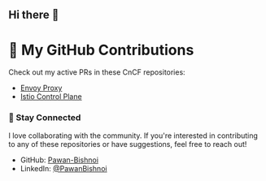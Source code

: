 ## Hi there 👋


<!--
**Pawan-Bishnoi/Pawan-Bishnoi** is a ✨ _special_ ✨ repository because its `README.md` (this file) appears on your GitHub profile.

Here are some ideas to get you started:
- 🔭 I’m currently working on Scale and Availability aspects of Managed Service Mesh offering at Salesforce.
- 📫 How to reach me: pawanbishnoi@outlook.com
- 🌱 I’m currently learning ...
- 👯 I’m looking to collaborate on ...
- 🤔 I’m looking for help with ...
- 💬 Ask me about ...
- 😄 Pronouns: ...
- ⚡ Fun fact: ...
-->



 
# 🌟 My GitHub Contributions

Check out my active PRs in these CnCF repositories:

- [Envoy Proxy](https://github.com/envoyproxy/envoy/pulls?q=is%3Apr+author%3APawan-Bishnoi)
- [Istio Control Plane](https://github.com/istio/istio/pulls?q=+is%3Apr+author%3APawan-Bishnoi)

### 💬 Stay Connected
I love collaborating with the community. If you're interested in contributing to any of these repositories or have suggestions, feel free to reach out! 

- GitHub: [Pawan-Bishnoi](https://github.com/Pawan-Bishnoi)
- LinkedIn: [@PawanBishnoi](https://www.linkedin.com/in/pwnbishnoi)
